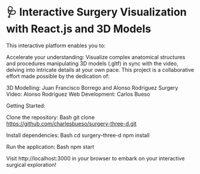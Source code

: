 # 🩺 Interactive Surgery Visualization with React.js and 3D Models

This interactive platform enables you to:

Accelerate your understanding: Visualize complex anatomical structures and procedures manipulating 3D models (.gltf) in sync with the video, delving into intricate details at your own pace.
This project is a collaborative effort made possible by the dedication of:

3D Modelling: Juan Francisco Borrego and Alonso Rodriguez
Surgery Video: Alonso Rodriguez
Web Development: Carlos Bueso

Getting Started:

Clone the repository:
Bash
git clone https://github.com/charlesbueso/surgery-three-d.git

Install dependencies:
Bash
cd surgery-three-d
npm install

Run the application:
Bash
npm start

Visit http://localhost:3000 in your browser to embark on your interactive surgical exploration!